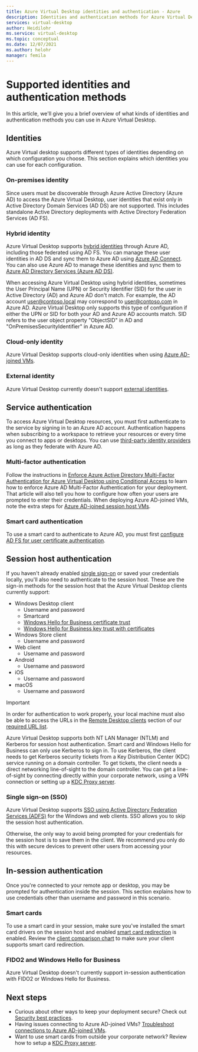 ```yaml
---
title: Azure Virtual Desktop identities and authentication - Azure
description: Identities and authentication methods for Azure Virtual Desktop.
services: virtual-desktop
author: Heidilohr
ms.service: virtual-desktop
ms.topic: conceptual
ms.date: 12/07/2021
ms.author: helohr
manager: femila
---
```

# Supported identities and authentication methods

In this article, we'll give you a brief overview of what kinds of identities and authentication methods you can use in Azure Virtual Desktop.

## Identities

Azure Virtual desktop supports different types of identities depending on which configuration you choose. This section explains which identities you can use for each configuration.

### On-premises identity

Since users must be discoverable through Azure Active Directory (Azure AD) to access the Azure Virtual Desktop, user identities that exist only in Active Directory Domain Services (AD DS) are not supported. This includes standalone Active Directory deployments with Active Directory Federation Services (AD FS).

### Hybrid identity

Azure Virtual Desktop supports [hybrid identities](../active-directory/hybrid/whatis-hybrid-identity.md) through Azure AD, including those federated using AD FS. You can manage these user identities in AD DS and sync them to Azure AD using [Azure AD Connect](../active-directory/hybrid/whatis-azure-ad-connect.md). You can also use Azure AD to manage these identities and sync them to [Azure AD Directory Services (Azure AD DS)](../active-directory-domain-services/overview.md).

When accessing Azure Virtual Desktop using hybrid identities, sometimes the User Principal Name (UPN) or Security Identifier (SID) for the user in Active Directory (AD) and Azure AD don't match. For example, the AD account user@contoso.local may correspond to user@contoso.com in Azure AD. Azure Virtual Desktop only supports this type of configuration if either the UPN or SID for both your AD and Azure AD accounts match. SID refers to the user object property "ObjectSID" in AD and "OnPremisesSecurityIdentifier" in Azure AD.

### Cloud-only identity

Azure Virtual Desktop supports cloud-only identities when using [Azure AD-joined VMs](deploy-azure-ad-joined-vm.md).

### External identity

Azure Virtual Desktop currently doesn't support [external identities](../active-directory/external-identities/index.yml).

## Service authentication

To access Azure Virtual Desktop resources, you must first authenticate to the service by signing in to an Azure AD account. Authentication happens when subscribing to a workspace to retrieve your resources or every time you connect to apps or desktops. You can use [third-party identity providers](../active-directory/devices/azureadjoin-plan.md#federated-environment) as long as they federate with Azure AD.

### Multi-factor authentication

Follow the instructions in [Enforce Azure Active Directory Multi-Factor Authentication for Azure Virtual Desktop using Conditional Access](set-up-mfa.md) to learn how to enforce Azure AD Multi-Factor Authentication for your deployment. That article will also tell you how to configure how often your users are prompted to enter their credentials. When deploying Azure AD-joined VMs, note the extra steps for [Azure AD-joined session host VMs](set-up-mfa.md#azure-ad-joined-session-host-vms).

### Smart card authentication

To use a smart card to authenticate to Azure AD, you must first [configure AD FS for user certificate authentication](/windows-server/identity/ad-fs/operations/configure-user-certificate-authentication).

## Session host authentication

If you haven't already enabled [single sign-on](#single-sign-on-sso) or saved your credentials locally, you'll also need to authenticate to the session host. These are the sign-in methods for the session host that the Azure Virtual Desktop clients currently support:

- Windows Desktop client
    - Username and password
    - Smartcard
    - [Windows Hello for Business certificate trust](/windows/security/identity-protection/hello-for-business/hello-hybrid-cert-trust)
    - [Windows Hello for Business key trust with certificates](/windows/security/identity-protection/hello-for-business/hello-deployment-rdp-certs)
- Windows Store client
    - Username and password
- Web client
    - Username and password
- Android
    - Username and password
- iOS
    - Username and password
- macOS
    - Username and password

>[!IMPORTANT]
>In order for authentication to work properly, your local machine must also be able to access the URLs in the [Remote Desktop clients](safe-url-list.md#remote-desktop-clients) section of our [required URL list](safe-url-list.md).

Azure Virtual Desktop supports both NT LAN Manager (NTLM) and Kerberos for session host authentication. Smart card and Windows Hello for Business can only use Kerberos to sign in. To use Kerberos, the client needs to get Kerberos security tickets from a Key Distribution Center (KDC) service running on a domain controller. To get tickets, the client needs a direct networking line-of-sight to the domain controller. You can get a line-of-sight by connecting directly within your corporate network, using a VPN connection or setting up a [KDC Proxy server](key-distribution-center-proxy.md).

### Single sign-on (SSO)

Azure Virtual Desktop supports [SSO using Active Directory Federation Services (ADFS)](configure-adfs-sso.md) for the Windows and web clients. SSO allows you to skip the session host authentication.

Otherwise, the only way to avoid being prompted for your credentials for the session host is to save them in the client. We recommend you only do this with secure devices to prevent other users from accessing your resources.

## In-session authentication

Once you're connected to your remote app or desktop, you may be prompted for authentication inside the session. This section explains how to use credentials other than username and password in this scenario.

### Smart cards

To use a smart card in your session, make sure you've installed the smart card drivers on the session host and enabled [smart card redirection](configure-device-redirections.md#smart-card-redirection) is enabled. Review the [client comparison chart](/windows-server/remote/remote-desktop-services/clients/remote-desktop-app-compare#other-redirection-devices-etc) to make sure your client supports smart card redirection.

### FIDO2 and Windows Hello for Business

Azure Virtual Desktop doesn't currently support in-session authentication with FIDO2 or Windows Hello for Business.

## Next steps

- Curious about other ways to keep your deployment secure? Check out [Security best practices](security-guide.md).
- Having issues connecting to Azure AD-joined VMs? [Troubleshoot connections to Azure AD-joined VMs](troubleshoot-azure-ad-connections.md).
- Want to use smart cards from outside your corporate network? Review how to setup a [KDC Proxy server](key-distribution-center-proxy.md).
